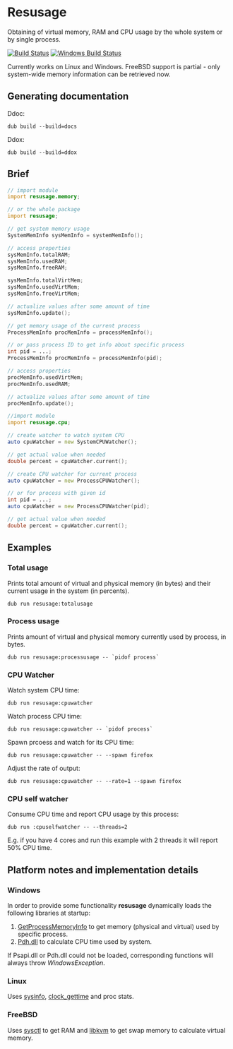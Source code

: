 # Resusage

Obtaining of virtual memory, RAM and CPU usage by the whole system or by single process.

[![Build Status](https://travis-ci.org/FreeSlave/resusage.svg?branch=master)](https://travis-ci.org/FreeSlave/resusage) [![Windows Build Status](https://ci.appveyor.com/api/projects/status/github/FreeSlave/resusage?branch=master&svg=true)](https://ci.appveyor.com/project/FreeSlave/resusage)

Currently works on Linux and Windows.
FreeBSD support is partial - only system-wide memory information can be retrieved now.

## Generating documentation

Ddoc:

    dub build --build=docs
    
Ddox:

    dub build --build=ddox

## Brief

```d
// import module
import resusage.memory;

// or the whole package
import resusage;

// get system memory usage
SystemMemInfo sysMemInfo = systemMemInfo(); 

// access properties
sysMemInfo.totalRAM;
sysMemInfo.usedRAM;
sysMemInfo.freeRAM;

sysMemInfo.totalVirtMem;
sysMemInfo.usedVirtMem;
sysMemInfo.freeVirtMem;

// actualize values after some amount of time
sysMemInfo.update();

// get memory usage of the current process
ProcessMemInfo procMemInfo = processMemInfo();

// or pass process ID to get info about specific process
int pid = ...;
ProcessMemInfo procMemInfo = processMemInfo(pid);

// access properties
procMemInfo.usedVirtMem;
procMemInfo.usedRAM;

// actualize values after some amount of time
procMemInfo.update();

//import module
import resusage.cpu;

// create watcher to watch system CPU
auto cpuWatcher = new SystemCPUWatcher();

// get actual value when needed
double percent = cpuWatcher.current();

// create CPU watcher for current process
auto cpuWatcher = new ProcessCPUWatcher();

// or for process with given id
int pid = ...;
auto cpuWatcher = new ProcessCPUWatcher(pid);

// get actual value when needed
double percent = cpuWatcher.current();
```

## Examples

### Total usage

Prints total amount of virtual and physical memory (in bytes) and their current usage in the system (in percents).

    dub run resusage:totalusage 

### Process usage

Prints amount of virtual and physical memory currently used by process, in bytes.

    dub run resusage:processusage -- `pidof process`

### CPU Watcher

Watch system CPU time:

    dub run resusage:cpuwatcher

Watch process CPU time:

    dub run resusage:cpuwatcher -- `pidof process`

Spawn prcoess and watch for its CPU time:

    dub run resusage:cpuwatcher -- --spawn firefox

Adjust the rate of output:

    dub run resusage:cpuwatcher -- --rate=1 --spawn firefox

### CPU self watcher

Consume CPU time and report CPU usage by this process:

    dub run :cpuselfwatcher -- --threads=2

E.g. if you have 4 cores and run this example with 2 threads it will report 50% CPU time.

## Platform notes and implementation details

### Windows

In order to provide some functionality **resusage** dynamically loads the following libraries at startup:
 
1. [GetProcessMemoryInfo](https://msdn.microsoft.com/en-us/library/windows/desktop/ms683219(v=vs.85).aspx) to get memory (physical and virtual) used by specific process.
2. [Pdh.dll](https://msdn.microsoft.com/en-us/library/windows/desktop/aa373083(v=vs.85).aspx) to calculate CPU time used by system.

If Psapi.dll or Pdh.dll could not be loaded, corresponding functions will always throw *WindowsException*.

### Linux

Uses [sysinfo](https://linux.die.net/man/2/sysinfo), [clock_gettime](https://linux.die.net/man/3/clock_gettime) and proc stats.

### FreeBSD

Uses [sysctl](https://www.freebsd.org/cgi/man.cgi?query=sysctl&apropos=0&sektion=3&arch=default&format=html) to get RAM and 
[libkvm](https://www.freebsd.org/cgi/man.cgi?query=kvm_open&apropos=0&sektion=3&arch=default&format=html) to get swap memory to calculate virtual memory.
